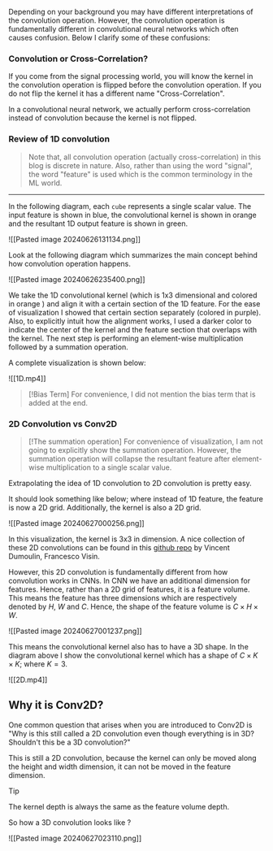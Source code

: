 Depending on your background you may have different interpretations of the convolution operation. However, the convolution operation is fundamentally different in convolutional neural networks which often causes confusion. Below I clarify some of these confusions:

### Convolution or Cross-Correlation?

If you come from the signal processing world, you will know the kernel in the convolution operation is flipped before the convolution operation. If you do not flip the kernel it has a different name "Cross-Correlation". 

In a convolutional neural network, we actually perform cross-correlation instead of convolution because the kernel is not flipped.

### Review of 1D convolution

>Note that, all convolution operation (actually cross-correlation) in this blog is discrete in nature. Also, rather than using the word "signal", the word "feature" is used which is the common terminology in the ML world.

-------------

In the following diagram, each `cube` represents a single scalar value.  The input feature is shown in blue, the convolutional kernel is shown in orange and the resultant 1D output feature is shown in green.

![[Pasted image 20240626131134.png]]

Look at the following diagram which summarizes the main concept behind how convolution operation happens.

![[Pasted image 20240626235400.png]]

We take the 1D convolutional kernel (which is 1x3 dimensional and colored in orange ) and align it with a certain section of the 1D feature. For the ease of visualization I showed that certain section separately (colored in purple). Also, to explicitly intuit how the alignment works, I used a darker color to indicate the center of the kernel and the feature section that overlaps with the kernel. The next step is performing an element-wise multiplication followed by a summation operation.

A complete visualization is shown below:

![[1D.mp4]]

> [!Bias Term]
> For convenience, I did not mention the bias term that is added at the end. 

### 2D Convolution vs Conv2D

>[!The summation operation]
>For convenience of visualization, I am not going to explicitly show the summation operation. However, the summation operation will collapse the resultant feature after element-wise multiplication to a single scalar value.

Extrapolating the idea of 1D convolution to 2D convolution is pretty easy.

It should look something like below; where instead of 1D feature, the feature is now a 2D grid. Additionally, the kernel is also a 2D grid. 

![[Pasted image 20240627000256.png]]

In this visualization, the kernel is  3x3 in dimension. A nice collection of these 2D convolutions can be found in this [github repo](https://github.com/vdumoulin/conv_arithmetic) by Vincent Dumoulin, Francesco Visin.

However, this 2D convolution is fundamentally different from how convolution works in CNNs. In CNN we have an additional dimension for features. Hence, rather than a 2D grid of features, it is a feature volume. This means the feature has three dimensions which are respectively denoted by $H$, $W$ and $C$.  Hence, the shape of the feature volume is  $C \times H \times W$.

![[Pasted image 20240627001237.png]]

This means the convolutional kernel also has to have a 3D shape. In the diagram above I show the convolutional kernel which has a shape of  $C \times K \times K$; where $K=3$.

![[2D.mp4]]
## Why it is Conv2D?

One common question that arises when you are introduced to Conv2D is  "Why is this still called a 2D convolution even though everything is in 3D? Shouldn't this be a 3D convolution?" 

This is still a 2D convolution, because the kernel can only be moved along the height and width dimension, it can not be moved in the feature dimension.

> [!tip]
> The kernel depth is always the same as the feature volume depth.


So how a 3D convolution looks like ?

![[Pasted image 20240627023110.png]]

